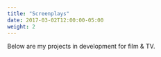 ```yaml
---
title: "Screenplays"
date: 2017-03-02T12:00:00-05:00
weight: 2
---
```

Below are my projects in development for film & TV. 
